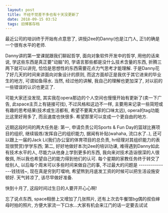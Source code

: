 ```yaml
---
 layout: post
 title: 不经不觉差不多也有十天没更新了
 date: 2018-09-15 03:52
 tags: 旧博客存档
---
```

最近公司的培训终于开始有点意思了, 讲授j2ee的Danny(也是江门人, 正!)的确是一个很有水平的老师.

Danny讲的第一堂课就跟我们聊起哲学, 面向对象软件开发中的哲学, 用他的话来说, 学这些东西是真正要"动脑"的, 学语言那些都是没什么技术含量的东西,
折腾三两下就可以讲完, 恰恰是思想性的东西需要花点力气思考才能理解. 于是Danny花了好几天的时间来讲面向对象设计的原则,
而这方面却正是我优于其它进来的毕业生的地方, 可谓如鱼得水. 当然, 经过他的讲解, 我自己的理解也更加深了, 对以前的一些错误的认识也更正了.



可能大家还没发现, 其实我在opera那边的个人空间也慢慢开始有更新了(卖一下广告, 此space主页上有链接可找), 不过风格和这边不一样,
主要用来记录一些简短或有趣的思考结果(技术或生活都有, 希望不要离大家的口味太远), opera的tag功能比这里好用多了, 而且速度也快很多.
希望那里可以变成一个更自由的地方.



近期这段时间的两大任务是: 第一, 申请负责公司Sports & Fun Day的篮球比赛项目的组织, 继续锻炼/发挥自己的组织能力,
据闻有补贴(wahaha, 流口水了..), 还可以跟上一届的Jack Li(我们办公室的体育项目的总负责, hr经理对其组织能力的表现很赞赏)学学东西;
第二, 好好地做好本次j2ee的培训功课, 难得遇到Danny如此有技术水平的人, 尽能力从他身上学到更多的东西, 我向来对技术造诣很深的人很敬佩,
所以我也希望自己的能力得到他们的认可. 每个星期的家教任务终于转交了给别人, 以后每个周末可以多些时间来做自己的事, 不过最大的问题是
---------------钱钱钱~, 现在真是穷到叮噹响, 希望熬到月底发工资的时候可以把生活设施安顿好. 天气转凉了, 该尽早做好准备.



快到十月了, 这段时间过生日的人要开开心心啊!



忘了说点东西, space相册上又增加了几张照片, 还有上次去牛餐馆bg偶的叔伯婶母时拍的照片, 方便大家流一下口水...大家有机会来江门的话一定要去试试

